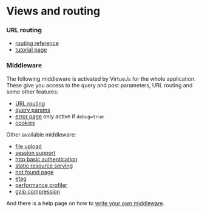 # Views and routing

### URL routing

  * [routing reference](stick/middleware/route/)
  * [tutorial page](http://ringojs.org/tutorial/stickapp.md)

### Middleware
 
The following middleware is activated by VirtueJs for the whole application. These give you access to the query and post parameters, URL routing and some other features:

 * [URL routing](stick/middleware/route/)
 * [query params](stick/middleware/params/)
 * [error page](stick/middleware/error/) only active if `debug=true`
 * [cookies](stick/middleware/cookies/)
 
Other available middleware:

 * [file upload](stick/middleware/upload/)
 * [session support](stick/middleware/session/) 
 * [http basic authentication](stick/middleware/basicauth/)
 * [static resource serving](stick/middleware/static/) 
 * [not found page](stick/middleware/notfound/)
 * [etag](stick/middleware/etag/)
 * [performance profiler](stick/middleware/profiler/)
 * [gzip compression](stick/middleware/gzip)

And there is a help page on how to [write your own middleware](http://ringojs.org/documentation/jsgi_and_stick).